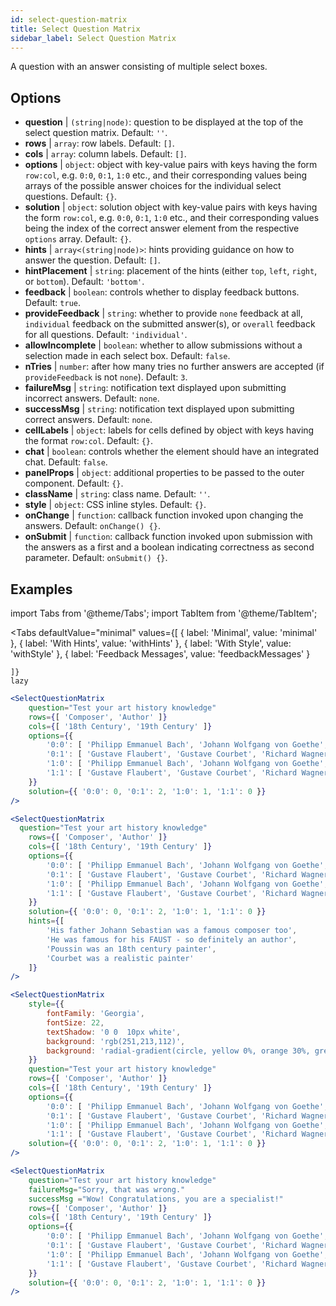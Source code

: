 ```yaml
---
id: select-question-matrix
title: Select Question Matrix
sidebar_label: Select Question Matrix
---
```


A question with an answer consisting of multiple select boxes.

## Options

* __question__ | `(string|node)`: question to be displayed at the top of the select question matrix. Default: `''`.
* __rows__ | `array`: row labels. Default: `[]`.
* __cols__ | `array`: column labels. Default: `[]`.
* __options__ | `object`: object with key-value pairs with keys having the form `row:col`, e.g. `0:0`, `0:1`, `1:0` etc., and their corresponding values being arrays of the possible answer choices for the individual select questions. Default: `{}`.
* __solution__ | `object`: solution object with key-value pairs with keys having the form `row:col`, e.g. `0:0`, `0:1`, `1:0` etc., and their corresponding values being the index of the correct answer element from the respective `options` array. Default: `{}`.
* __hints__ | `array<(string|node)>`: hints providing guidance on how to answer the question. Default: `[]`.
* __hintPlacement__ | `string`: placement of the hints (either `top`, `left`, `right`, or `bottom`). Default: `'bottom'`.
* __feedback__ | `boolean`: controls whether to display feedback buttons. Default: `true`.
* __provideFeedback__ | `string`: whether to provide `none` feedback at all, `individual` feedback on the submitted answer(s), or `overall` feedback for all questions. Default: `'individual'`.
* __allowIncomplete__ | `boolean`: whether to allow submissions without a selection made in each select box. Default: `false`.
* __nTries__ | `number`: after how many tries no further answers are accepted (if `provideFeedback` is not `none`). Default: `3`.
* __failureMsg__ | `string`: notification text displayed upon submitting incorrect answers. Default: `none`.
* __successMsg__ | `string`: notification text displayed upon submitting correct answers. Default: `none`.
* __cellLabels__ | `object`: labels for cells defined by object with keys having the format `row:col`. Default: `{}`.
* __chat__ | `boolean`: controls whether the element should have an integrated chat. Default: `false`.
* __panelProps__ | `object`: additional properties to be passed to the outer <Panel /> component. Default: `{}`.
* __className__ | `string`: class name. Default: `''`.
* __style__ | `object`: CSS inline styles. Default: `{}`.
* __onChange__ | `function`: callback function invoked upon changing the answers. Default: `onChange() {}`.
* __onSubmit__ | `function`: callback function invoked upon submission with the answers as a first and a boolean indicating correctness as second parameter. Default: `onSubmit() {}`.


## Examples


import Tabs from '@theme/Tabs';
import TabItem from '@theme/TabItem';

<Tabs
    defaultValue="minimal"
    values={[
        { label: 'Minimal', value: 'minimal' },
        { label: 'With Hints', value: 'withHints' },
        { label: 'With Style', value: 'withStyle' },
        { label: 'Feedback Messages', value: 'feedbackMessages' }
        
    ]}
    lazy
>

<TabItem value="minimal">

```jsx live
<SelectQuestionMatrix
    question="Test your art history knowledge"
    rows={[ 'Composer', 'Author' ]} 
    cols={[ '18th Century', '19th Century' ]} 
    options={{ 
        '0:0': [ 'Philipp Emmanuel Bach', 'Johann Wolfgang von Goethe', 'Nicolas Poussin'], 
        '0:1': [ 'Gustave Flaubert', 'Gustave Courbet', 'Richard Wagner'] ,
        '1:0': [ 'Philipp Emmanuel Bach', 'Johann Wolfgang von Goethe', 'Nicolas Poussin'],
        '1:1': [ 'Gustave Flaubert', 'Gustave Courbet', 'Richard Wagner'] 
    }} 
    solution={{ '0:0': 0, '0:1': 2, '1:0': 1, '1:1': 0 }}
/>
```
</TabItem>

<TabItem value="withHints">

```jsx live
<SelectQuestionMatrix
  question="Test your art history knowledge"
    rows={[ 'Composer', 'Author' ]} 
    cols={[ '18th Century', '19th Century' ]} 
    options={{ 
        '0:0': [ 'Philipp Emmanuel Bach', 'Johann Wolfgang von Goethe', 'Nicolas Poussin'], 
        '0:1': [ 'Gustave Flaubert', 'Gustave Courbet', 'Richard Wagner'] ,
        '1:0': [ 'Philipp Emmanuel Bach', 'Johann Wolfgang von Goethe', 'Nicolas Poussin'],
        '1:1': [ 'Gustave Flaubert', 'Gustave Courbet', 'Richard Wagner'] 
    }} 
    solution={{ '0:0': 0, '0:1': 2, '1:0': 1, '1:1': 0 }}
    hints={[
        'His father Johann Sebastian was a famous composer too',
        'He was famous for his FAUST - so definitely an author',
        'Poussin was an 18th century painter',
        'Courbet was a realistic painter'
    ]}
/>
```
</TabItem>

<TabItem value="withStyle">

```jsx live
<SelectQuestionMatrix
    style={{ 
        fontFamily: 'Georgia',
        fontSize: 22, 
        textShadow: '0 0  10px white',
        background: 'rgb(251,213,112)',
        background: 'radial-gradient(circle, yellow 0%, orange 30%, green 100%)'
    }}
    question="Test your art history knowledge"
    rows={[ 'Composer', 'Author' ]} 
    cols={[ '18th Century', '19th Century' ]} 
    options={{ 
        '0:0': [ 'Philipp Emmanuel Bach', 'Johann Wolfgang von Goethe', 'Nicolas Poussin'], 
        '0:1': [ 'Gustave Flaubert', 'Gustave Courbet', 'Richard Wagner'] ,
        '1:0': [ 'Philipp Emmanuel Bach', 'Johann Wolfgang von Goethe', 'Nicolas Poussin'],
        '1:1': [ 'Gustave Flaubert', 'Gustave Courbet', 'Richard Wagner'] }} 
    solution={{ '0:0': 0, '0:1': 2, '1:0': 1, '1:1': 0 }}
/>
```
</TabItem>


<TabItem value="feedbackMessages">

```jsx live
<SelectQuestionMatrix
    question="Test your art history knowledge"
    failureMsg="Sorry, that was wrong." 
    successMsg ="Wow! Congratulations, you are a specialist!"
    rows={[ 'Composer', 'Author' ]} 
    cols={[ '18th Century', '19th Century' ]} 
    options={{ 
        '0:0': [ 'Philipp Emmanuel Bach', 'Johann Wolfgang von Goethe', 'Nicolas Poussin'], 
        '0:1': [ 'Gustave Flaubert', 'Gustave Courbet', 'Richard Wagner'] ,
        '1:0': [ 'Philipp Emmanuel Bach', 'Johann Wolfgang von Goethe', 'Nicolas Poussin'],
        '1:1': [ 'Gustave Flaubert', 'Gustave Courbet', 'Richard Wagner'] 
    }} 
    solution={{ '0:0': 0, '0:1': 2, '1:0': 1, '1:1': 0 }}
/>
```

</TabItem>

</Tabs>

